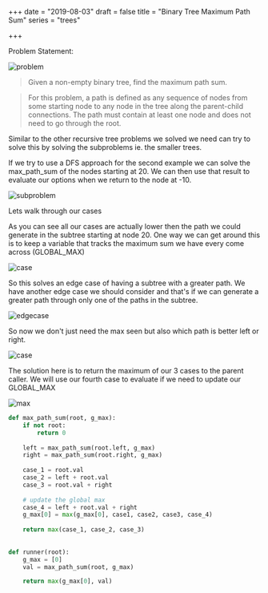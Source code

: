 +++
date = "2019-08-03"
draft = false
title = "Binary Tree Maximum Path Sum"
series = "trees"

+++

Problem Statement:

![problem](/images/p10/problem.png)

> Given a non-empty binary tree, find the maximum path sum.

> For this problem, a path is defined as any sequence of nodes from some starting node to any node in the tree along the parent-child connections. The path must contain at least one node and does not need to go through the root.

Similar to the other recursive tree problems we solved we need can try to  solve this by solving the subproblems ie. the smaller trees. 

If we try to use a DFS approach for the second example we can solve the max_path_sum of the nodes starting at 20. We can then use that result to evaluate our options when we return to the node at -10.

![subproblem](/images/p10/subproblem.png)

Lets walk through our cases

As you can see all our cases are actually lower then the path we could generate in the subtree starting at node 20. One way we can get around this is to keep a variable that tracks the maximum sum we have every come across (GLOBAL_MAX)

![case](/images/p10/case1.png)

So this solves an edge case of having a subtree with a greater path. We have another edge case we should consider and that's if we can generate a greater path through only one of the paths in the subtree.

![edgecase](/images/p10/edgecase.png)

So now we don't just need the max seen but also which path is better left or right. 

![case](/images/p10/case2.png)

The solution here is to return the maximum of our 3 cases to the parent caller. We will use our fourth case to evaluate if we need to update our GLOBAL_MAX

![max](/images/p10/max.png)

```python
def max_path_sum(root, g_max):
    if not root:
        return 0
    
    left = max_path_sum(root.left, g_max)
    right = max_path_sum(root.right, g_max)
    
    case_1 = root.val
    case_2 = left + root.val
    case_3 = root.val + right
    
    # update the global max 
    case_4 = left + root.val + right
    g_max[0] = max(g_max[0], case1, case2, case3, case_4)
    
    return max(case_1, case_2, case_3)
    
    
def runner(root):
    g_max = [0]
    val = max_path_sum(root, g_max)

    return max(g_max[0], val)
```
